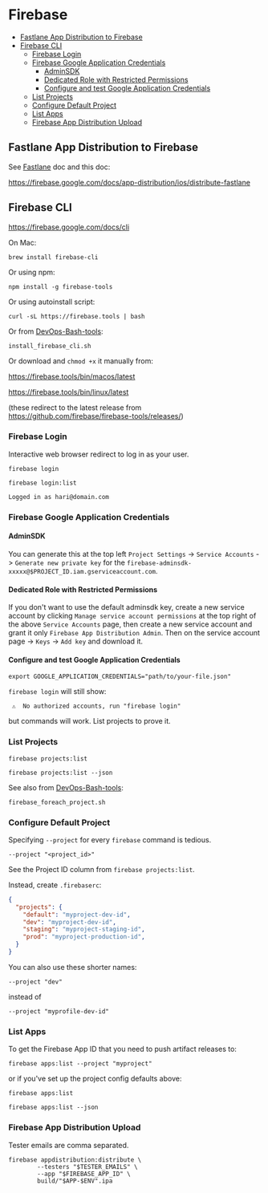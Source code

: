 # Firebase

<!-- INDEX_START -->

- [Fastlane App Distribution to Firebase](#fastlane-app-distribution-to-firebase)
- [Firebase CLI](#firebase-cli)
  - [Firebase Login](#firebase-login)
  - [Firebase Google Application Credentials](#firebase-google-application-credentials)
    - [AdminSDK](#adminsdk)
    - [Dedicated Role with Restricted Permissions](#dedicated-role-with-restricted-permissions)
    - [Configure and test Google Application Credentials](#configure-and-test-google-application-credentials)
  - [List Projects](#list-projects)
  - [Configure Default Project](#configure-default-project)
  - [List Apps](#list-apps)
  - [Firebase App Distribution Upload](#firebase-app-distribution-upload)

<!-- INDEX_END -->

## Fastlane App Distribution to Firebase

See [Fastlane](fastlane.md) doc and this doc:

<https://firebase.google.com/docs/app-distribution/ios/distribute-fastlane>

## Firebase CLI

<https://firebase.google.com/docs/cli>

On Mac:

```shell
brew install firebase-cli
```

Or using npm:

```shell
npm install -g firebase-tools
```

Or using autoinstall script:

```shell
curl -sL https://firebase.tools | bash
```

Or from [DevOps-Bash-tools](devops-bash-tools.md):

```shell
install_firebase_cli.sh
```

Or download and `chmod +x` it manually from:

<https://firebase.tools/bin/macos/latest>

<https://firebase.tools/bin/linux/latest>

(these redirect to the latest release from <https://github.com/firebase/firebase-tools/releases/>)

### Firebase Login

Interactive web browser redirect to log in as your user.

```shell
firebase login
```

```shell
firebase login:list
```

```text
Logged in as hari@domain.com
```

### Firebase Google Application Credentials

#### AdminSDK

You can generate this at the top left `Project Settings` -> `Service Accounts` -> `Generate new private key` for the
`firebase-adminsdk-xxxxx@$PROJECT_ID.iam.gserviceaccount.com`.

#### Dedicated Role with Restricted Permissions

If you don't want to use the default adminsdk key, create a new service account by clicking
`Manage service account permissions` at the top right of the above `Service Accounts` page,
then create a new service account and grant it only `Firebase App Distribution Admin`.
Then on the service account page -> `Keys` -> `Add key` and download it.

#### Configure and test Google Application Credentials

```shell
export GOOGLE_APPLICATION_CREDENTIALS="path/to/your-file.json"
```

`firebase login` will still show:

```text
 ⚠  No authorized accounts, run "firebase login"
```

but commands will work. List projects to prove it.

### List Projects

```shell
firebase projects:list
```

```shell
firebase projects:list --json
```

See also from [DevOps-Bash-tools](devops-bash-tools.md):

```shell
firebase_foreach_project.sh
```

### Configure Default Project

Specifying `--project` for every `firebase` command is tedious.

```text
--project "<project_id>"
```

See the Project ID column from `firebase projects:list`.

Instead, create `.firebaserc`:

```json
{
  "projects": {
    "default": "myproject-dev-id",
    "dev": "myproject-dev-id",
    "staging": "myproject-staging-id",
    "prod": "myproject-production-id",
  }
}
```

You can also use these shorter names:

```text
--project "dev"
```

instead of

```text
--project "myprofile-dev-id"
```

<!-- doesn't seem to work

You can also set:

```shell
export GOOGLE_PROJECT="myproject-dev-id"
```

-->

### List Apps

To get the Firebase App ID that you need to push artifact releases to:

```shell
firebase apps:list --project "myproject"
```

or if you've set up the project config defaults above:

```shell
firebase apps:list
```

```shell
firebase apps:list --json
```

### Firebase App Distribution Upload

Tester emails are comma separated.

```shell
firebase appdistribution:distribute \
        --testers "$TESTER_EMAILS" \
        --app "$FIREBASE_APP_ID" \
        build/"$APP-$ENV".ipa
```
